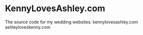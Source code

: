 # KennyLovesAshley.com

The source code for my wedding websites: 
kennylovesashley.com
ashleyloveskenny.com
